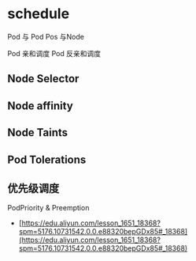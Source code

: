 # schedule

Pod 与 Pod Pos 与Node

Pod 亲和调度
Pod 反亲和调度

## Node Selector

## Node affinity

## Node Taints

## Pod Tolerations

## 优先级调度

PodPriority & Preemption

- [https://edu.aliyun.com/lesson_1651_18368?spm=5176.10731542.0.0.e88320bepGDx85#_18368](https://edu.aliyun.com/lesson_1651_18368?spm=5176.10731542.0.0.e88320bepGDx85#_18368)